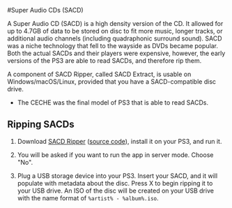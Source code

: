 #Super Audio CDs (SACD)

A Super Audio CD (SACD) is a high density version of the CD. It allowed for up to 4.7GB of data to be stored on disc to fit more music, longer tracks, or additional audio channels (including quadraphonic surround sound). SACD was a niche technology that fell to the wayside as DVDs became popular. Both the actual SACDs and their players were expensive, however, the early versions of the PS3 are able to read SACDs, and therefore rip them.

A component of SACD Ripper, called SACD Extract, is usable on Windows/macOS/Linux, provided that you have a SACD-compatible disc drive.

* The CECHE was the final model of PS3 that is able to read SACDs.

## Ripping SACDs

1. Download [SACD Ripper](https://store.brewology.com/ahomebrew.php?brewid=305) ([source code](https://github.com/sacd-ripper/sacd-ripper)), install it on your PS3, and run it. 

2. You will be asked if you want to run the app in server mode. Choose "No". 

3. Plug a USB storage device into your PS3. Insert your SACD, and it will populate with metadata about the disc. Press X to begin ripping it to your USB drive. An ISO of the disc will be created on your USB drive with the name format of `%artist% - %album%.iso`.